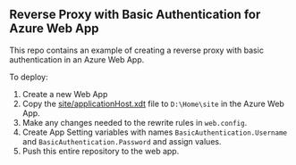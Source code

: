 Reverse Proxy with Basic Authentication for Azure Web App
----------------------------------------------------------

This repo contains an example of creating a reverse proxy with basic authentication in an Azure Web App. 

To deploy:

1. Create a new Web App
2. Copy the [site/applicationHost.xdt](site/applicationHost.xtd) file to `D:\Home\site` in the Azure Web App.
3. Make any changes needed to the rewrite rules in `web.config`.
4. Create App Setting variables with names `BasicAuthentication.Username` and `BasicAuthentication.Password` and assign values.
5. Push this entire repository to the web app.
